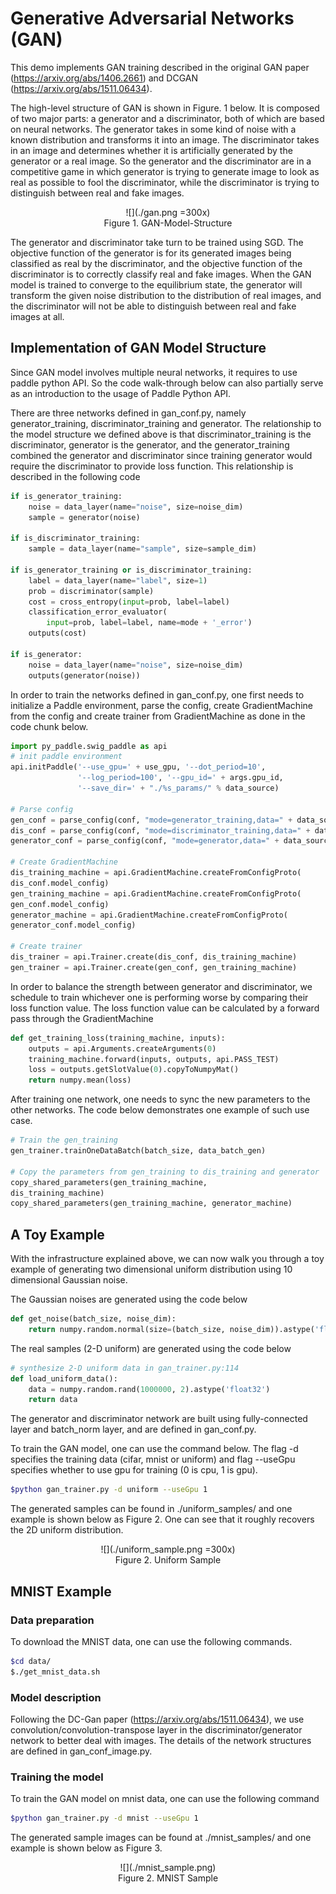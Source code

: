 # Generative Adversarial Networks (GAN) 

This demo implements GAN training described in the original GAN paper (https://arxiv.org/abs/1406.2661) and DCGAN (https://arxiv.org/abs/1511.06434).

The high-level structure of GAN is shown in Figure. 1 below. It is composed of two major parts: a generator and a discriminator, both of which are based on neural networks. The generator takes in some kind of noise with a known distribution and transforms it into an image. The discriminator takes in an image and determines whether it is artificially generated by the generator or a real image. So the generator and the discriminator are in a competitive game in which generator is trying to generate image to look as real as possible to fool the discriminator, while the discriminator is trying to distinguish between real and fake images. 

<center>![](./gan.png =300x)</center>
<center>Figure 1. GAN-Model-Structure</center>

The generator and discriminator take turn to be trained using SGD. The objective function of the generator is for its generated images being classified as real by the discriminator, and the objective function of the discriminator is to correctly classify real and fake images. When the GAN model is trained to converge to the equilibrium state, the generator will transform the given noise distribution to the distribution of real images, and the discriminator will not be able to distinguish between real and fake images at all. 

## Implementation of GAN Model Structure
Since GAN model involves multiple neural networks, it requires to use paddle python API. So the code walk-through below can also partially serve as an introduction to the usage of Paddle Python API.

There are three networks defined in gan_conf.py, namely generator_training, discriminator_training and generator. The relationship to the model structure we defined above is that discriminator_training is the discriminator, generator is the generator, and the generator_training combined the generator and discriminator since training generator would require the discriminator to provide loss function. This relationship is described in the following code
```python
if is_generator_training:
    noise = data_layer(name="noise", size=noise_dim)
    sample = generator(noise)

if is_discriminator_training:
    sample = data_layer(name="sample", size=sample_dim)

if is_generator_training or is_discriminator_training:
    label = data_layer(name="label", size=1)
    prob = discriminator(sample)
    cost = cross_entropy(input=prob, label=label)
    classification_error_evaluator(
        input=prob, label=label, name=mode + '_error')
    outputs(cost)

if is_generator:
    noise = data_layer(name="noise", size=noise_dim)
    outputs(generator(noise))
```

In order to train the networks defined in gan_conf.py, one first needs to initialize a Paddle environment, parse the config, create GradientMachine from the config and create trainer from GradientMachine as done in the code chunk below.
```python
import py_paddle.swig_paddle as api
# init paddle environment
api.initPaddle('--use_gpu=' + use_gpu, '--dot_period=10',
               '--log_period=100', '--gpu_id=' + args.gpu_id,
               '--save_dir=' + "./%s_params/" % data_source)

# Parse config
gen_conf = parse_config(conf, "mode=generator_training,data=" + data_source)
dis_conf = parse_config(conf, "mode=discriminator_training,data=" + data_source)
generator_conf = parse_config(conf, "mode=generator,data=" + data_source)

# Create GradientMachine
dis_training_machine = api.GradientMachine.createFromConfigProto(
dis_conf.model_config)
gen_training_machine = api.GradientMachine.createFromConfigProto(
gen_conf.model_config)
generator_machine = api.GradientMachine.createFromConfigProto(
generator_conf.model_config)

# Create trainer
dis_trainer = api.Trainer.create(dis_conf, dis_training_machine)
gen_trainer = api.Trainer.create(gen_conf, gen_training_machine)
```

In order to balance the strength between generator and discriminator, we schedule to train whichever one is performing worse by comparing their loss function value. The loss function value can be calculated by a forward pass through the GradientMachine
```python
def get_training_loss(training_machine, inputs):
    outputs = api.Arguments.createArguments(0)
    training_machine.forward(inputs, outputs, api.PASS_TEST)
    loss = outputs.getSlotValue(0).copyToNumpyMat()
    return numpy.mean(loss)
```

After training one network, one needs to sync the new parameters to the other networks. The code below demonstrates one example of such use case.
```python
# Train the gen_training
gen_trainer.trainOneDataBatch(batch_size, data_batch_gen)

# Copy the parameters from gen_training to dis_training and generator
copy_shared_parameters(gen_training_machine,
dis_training_machine)
copy_shared_parameters(gen_training_machine, generator_machine)
```


## A Toy Example 
With the infrastructure explained above, we can now walk you through a toy example of generating two dimensional uniform distribution using 10 dimensional Gaussian noise. 

The Gaussian noises are generated using the code below
```python
def get_noise(batch_size, noise_dim):
    return numpy.random.normal(size=(batch_size, noise_dim)).astype('float32')
```

The real samples (2-D uniform) are generated using the code below
```python
# synthesize 2-D uniform data in gan_trainer.py:114
def load_uniform_data():
    data = numpy.random.rand(1000000, 2).astype('float32')
    return data
```

The generator and discriminator network are built using fully-connected layer and batch_norm layer, and are defined in gan_conf.py. 

To train the GAN model, one can use the command below. The flag -d specifies the training data (cifar, mnist or uniform) and flag --useGpu specifies whether to use gpu for training (0 is cpu, 1 is gpu).  
```bash
$python gan_trainer.py -d uniform --useGpu 1
```
The generated samples can be found in ./uniform_samples/ and one example is shown below as Figure 2. One can see that it roughly recovers the 2D uniform distribution. 

<center>![](./uniform_sample.png =300x)</center>
<center>Figure 2. Uniform Sample</center>

## MNIST Example
### Data preparation
To download the MNIST data, one can use the following commands.
```bash
$cd data/
$./get_mnist_data.sh
```

### Model description
Following the DC-Gan paper (https://arxiv.org/abs/1511.06434), we use convolution/convolution-transpose layer in the discriminator/generator network to better deal with images. The details of the network structures are defined in gan_conf_image.py. 

### Training the model
To train the GAN model on mnist data, one can use the following command
```bash
$python gan_trainer.py -d mnist --useGpu 1
```
The generated sample images can be found at ./mnist_samples/ and one example is shown below as Figure 3. 
<center>![](./mnist_sample.png)</center>
<center>Figure 2. MNIST Sample</center>

